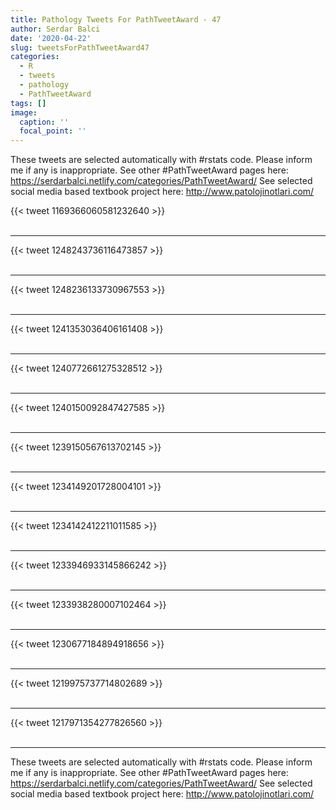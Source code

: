 ```yaml
---
title: Pathology Tweets For PathTweetAward - 47
author: Serdar Balci
date: '2020-04-22'
slug: tweetsForPathTweetAward47
categories:
  - R
  - tweets
  - pathology
  - PathTweetAward
tags: []
image:
  caption: ''
  focal_point: ''
---
```



These tweets are selected automatically with #rstats code. Please inform me if any is inappropriate.
See other #PathTweetAward pages here: https://serdarbalci.netlify.com/categories/PathTweetAward/ 
See selected social media based textbook project here: http://www.patolojinotlari.com/

{{< tweet 1169366060581232640 >}}
<br>
<br>
<hr>
{{< tweet 1248243736116473857 >}}
<br>
<br>
<hr>
{{< tweet 1248236133730967553 >}}
<br>
<br>
<hr>
{{< tweet 1241353036406161408 >}}
<br>
<br>
<hr>
{{< tweet 1240772661275328512 >}}
<br>
<br>
<hr>
{{< tweet 1240150092847427585 >}}
<br>
<br>
<hr>
{{< tweet 1239150567613702145 >}}
<br>
<br>
<hr>
{{< tweet 1234149201728004101 >}}
<br>
<br>
<hr>
{{< tweet 1234142412211011585 >}}
<br>
<br>
<hr>
{{< tweet 1233946933145866242 >}}
<br>
<br>
<hr>
{{< tweet 1233938280007102464 >}}
<br>
<br>
<hr>
{{< tweet 1230677184894918656 >}}
<br>
<br>
<hr>
{{< tweet 1219975737714802689 >}}
<br>
<br>
<hr>
{{< tweet 1217971354277826560 >}}
<br>
<br>
<hr>


These tweets are selected automatically with #rstats code. Please inform me if any is inappropriate.
See other #PathTweetAward pages here: https://serdarbalci.netlify.com/categories/PathTweetAward/ 
See selected social media based textbook project here: http://www.patolojinotlari.com/
